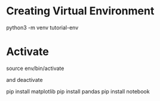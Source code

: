 # Creating Virtual Environment
python3 -m venv tutorial-env

# Activate
 source env/bin/activate

 and deactivate 

pip install matplotlib
pip install pandas
pip install notebook
